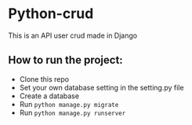 # Python-crud
This is an API user crud made in Django
## How to run the project:

- Clone this repo
- Set your own database setting in the setting.py file
- Create a database
- Run ``python manage.py migrate``
- Run ``python manage.py runserver``
